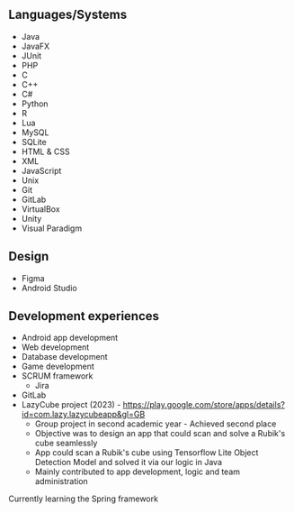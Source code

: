 ## Languages/Systems
- Java
- JavaFX
- JUnit
- PHP
- C
- C++
- C#
- Python
- R
- Lua
- MySQL
- SQLite
- HTML & CSS
- XML
- JavaScript
- Unix
- Git
- GitLab
- VirtualBox
- Unity
- Visual Paradigm

## Design
- Figma
- Android Studio

## Development experiences
- Android app development
- Web development
- Database development
- Game development
- SCRUM framework
  - Jira
- GitLab
- LazyCube project (2023) - https://play.google.com/store/apps/details?id=com.lazy.lazycubeapp&gl=GB
  - Group project in second academic year - Achieved second place
  - Objective was to design an app that could scan and solve a Rubik's cube seamlessly
  - App could scan a Rubik's cube using Tensorflow Lite Object Detection Model and solved it via our logic in Java
  - Mainly contributed to app development, logic and team administration

 Currently learning the Spring framework

